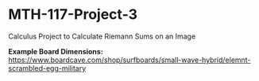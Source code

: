 # MTH-117-Project-3
Calculus Project to Calculate Riemann Sums on an Image



**Example Board Dimensions:**
https://www.boardcave.com/shop/surfboards/small-wave-hybrid/elemnt-scrambled-egg-military

